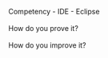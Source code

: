 Competency - IDE - Eclipse<br /><br />How do you prove it?<br /><br />How do you improve it?<br /><br />
